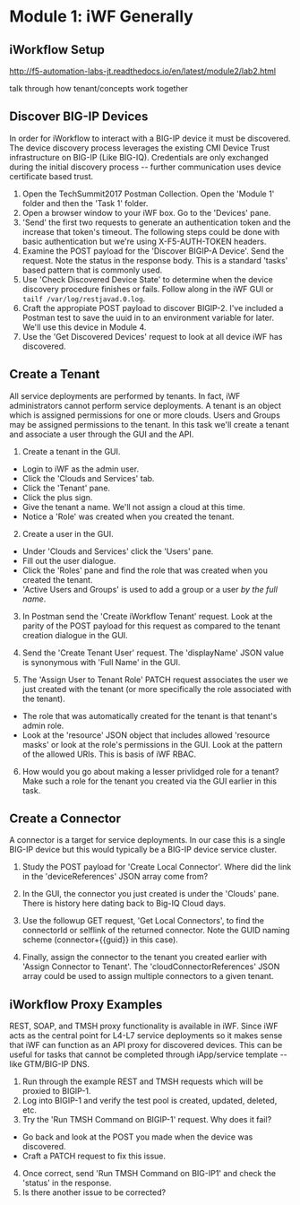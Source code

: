 # Module 1: iWF Generally

## iWorkflow Setup

[service creation]: /images/L4-L7_Service_Creation_diagram.jpg "service creation"

http://f5-automation-labs-jt.readthedocs.io/en/latest/module2/lab2.html

talk through how tenant/concepts work together

## Discover BIG-IP Devices

In order for iWorkflow to interact with a BIG-IP device it must be discovered. The device discovery process leverages the existing CMI Device Trust infrastructure on BIG-IP (Like BIG-IQ). Credentials are only exchanged during the initial discovery process -- further communication uses device certificate based trust. 

1. Open the TechSummit2017 Postman Collection. Open the 'Module 1' folder and then the 'Task 1' folder.
2. Open a browser window to your iWF box. Go to the 'Devices' pane.
3. 'Send' the first two requests to generate an authentication token and the increase that token's timeout. The following steps could be done with basic authentication but we're using X-F5-AUTH-TOKEN headers. 
4. Examine the POST payload for the 'Discover BIGIP-A Device'. Send the request. Note the status in the response body. This is a standard 'tasks' based pattern that is commonly used.
5. Use 'Check Discovered Device State' to determine when the device discovery procedure finishes or fails. Follow along in the iWF GUI or ```tailf /var/log/restjavad.0.log```.
6. Craft the appropiate POST payload to discover BIGIP-2. I've included a Postman test to save the uuid in to an environment variable for later. We'll use this device in Module 4.
7. Use the 'Get Discovered Devices' request to look at all device iWF has discovered.


## Create a Tenant
All service deployments are performed by tenants. In fact, iWF administrators cannot perform service deployments. A tenant is an object which is assigned permissions for one or more clouds. Users and Groups may be assigned permissions to the tenant. In this task we'll create a tenant and associate a user through the GUI and the API.

1. Create a tenant in the GUI.
  * Login to iWF as the admin user.
  * Click the 'Clouds and Services' tab.
  * Click the 'Tenant' pane.
  * Click the plus sign.
  * Give the tenant a name. We'll not assign a cloud at this time.
  * Notice a 'Role' was created when you created the tenant.

2. Create a user in the GUI.
  * Under 'Clouds and Services' click the 'Users' pane.
  * Fill out the user dialogue.
  * Click the 'Roles' pane and find the role that was created when you created the tenant.
  * 'Active Users and Groups' is used to add a group or a user _by the full name_.

3. In Postman send the 'Create iWorkflow Tenant' request. Look at the parity of the POST payload for this request as compared to the tenant creation dialogue in the GUI.

4. Send the 'Create Tenant User' request. The 'displayName' JSON value is synonymous with 'Full Name' in the GUI.

5. The 'Assign User to Tenant Role' PATCH request associates the user we just created with the tenant (or more specifically the role associated with the tenant). 
  * The role that was automatically created for the tenant is that tenant's admin role. 
  * Look at the 'resource' JSON object that includes allowed 'resource masks' or look at the role's permissions in the GUI. Look at the pattern of the allowed URIs. This is basis of iWF RBAC.

6. How would you go about making a lesser privlidged role for a tenant? Make such a role for the tenant you created via the GUI earlier in this task.


## Create a Connector
A connector is a target for service deployments. In our case this is a single BIG-IP device but this would typically be a BIG-IP device service cluster. 

1. Study the POST payload for 'Create Local Connector'. Where did the link in the 'deviceReferences' JSON array come from?

2. In the GUI, the connector you just created is under the 'Clouds' pane. There is history here dating back to Big-IQ Cloud days. 

3. Use the followup GET request, 'Get Local Connectors', to find the connectorId or selflink of the returned connector. Note the GUID naming scheme (connector+{{guid}} in this case).

4. Finally, assign the connector to the tenant you created earlier with 'Assign Connector to Tenant'. The  'cloudConnectorReferences' JSON array could be used to assign multiple connectors to a given tenant.


## iWorkflow Proxy Examples
REST, SOAP, and TMSH proxy functionality is available in iWF. Since iWF acts as the central point for L4-L7 service deployments so it makes sense that iWF can function as an API proxy for discovered devices. This can be useful for tasks that cannot be completed through iApp/service template -- like GTM/BIG-IP DNS.

1. Run through the example REST and TMSH requests which will be proxied to BIGIP-1. 
2. Log into BIGIP-1 and verify the test pool is created, updated, deleted, etc.
3. Try the 'Run TMSH Command on BIGIP-1' request. Why does it fail?
  * Go back and look at the POST you made when the device was discovered.
  * Craft a PATCH request to fix this issue.
4. Once correct, send 'Run TMSH Command on BIG-IP1' and check the 'status' in the response.
5. Is there another issue to be corrected?


